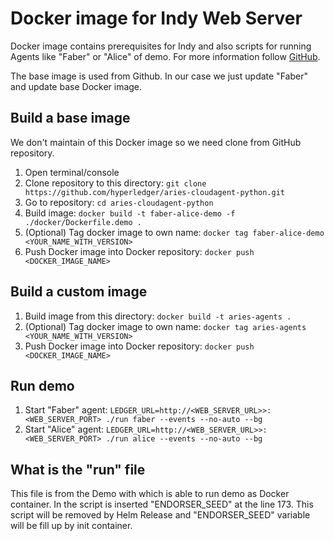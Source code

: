 # Docker image for Indy Web Server
Docker image contains prerequisites for Indy and also scripts for running Agents like "Faber" or "Alice" of demo. For more information follow [GitHub](https://github.com/hyperledger/aries-cloudagent-python).

The base image is used from Github. In our case we just update "Faber" and update base Docker image.

## Build a base image
We don't maintain of this Docker image so we need clone from GitHub repository.
1. Open terminal/console
2. Clone repository to this directory: `git clone https://github.com/hyperledger/aries-cloudagent-python.git`
3. Go to repository: `cd aries-cloudagent-python`
4. Build image: `docker build -t faber-alice-demo -f ./docker/Dockerfile.demo .`
5. (Optional) Tag docker image to own name: `docker tag faber-alice-demo <YOUR_NAME_WITH_VERSION>`
5. Push Docker image into Docker repository: `docker push <DOCKER_IMAGE_NAME>`

## Build a custom image
1. Build image from this directory: `docker build -t aries-agents .`
2. (Optional) Tag docker image to own name: `docker tag aries-agents <YOUR_NAME_WITH_VERSION>`
3. Push Docker image into Docker repository: `docker push <DOCKER_IMAGE_NAME>`

## Run demo
1. Start "Faber" agent: `LEDGER_URL=http://<WEB_SERVER_URL>>:<WEB_SERVER_PORT> ./run faber --events --no-auto --bg`
2. Start "Alice" agent: `LEDGER_URL=http://<WEB_SERVER_URL>>:<WEB_SERVER_PORT> ./run alice --events --no-auto --bg`

## What is the "run" file
This file is from the Demo with which is able to run demo as Docker container. In the script is inserted "ENDORSER_SEED" at the line 173. This script will be removed by Helm Release and "ENDORSER_SEED" variable will be fill up by init container.